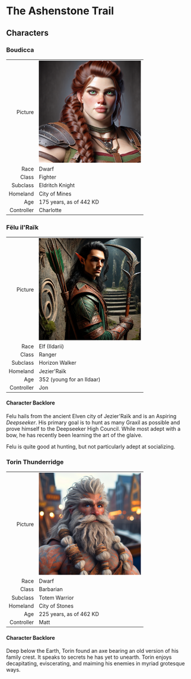 # The Ashenstone Trail  

## Characters

<!-- Page-wide HTML goes here -->
<style>
  table {margin-left: 0 !important;}
</style>

<!-- end HTML -->

### Boudicca

| | |
|-------------:|:--------------------|
| Picture      | <img src="../images/characters/boudicca.png" alt="Boudicca" width="275"/> |
| Race         | Dwarf               |
| Class        | Fighter             |
| Subclass     | Eldritch Knight     |
| Homeland     | City of Mines       |
| Age          | 175 years, as of 442 KD |
| Controller   | Charlotte           |


### Fëlu il'Raïk

| | |
|-------------:|:--------------------|
| Picture      | <img src="../images/characters/felu.png" alt="Felu" width="275"/> |
| Race         | Elf (Ildarii)       |
| Class        | Ranger              |
| Subclass     | Horizon Walker      |
| Homeland     | Jezier'Raïk         |
| Age          | 352 (young for an Ildaar) |
| Controller   | Jon                 |

#### Character Backlore

Felu hails from the ancient Elven city of Jezier'Raïk and is an Aspiring *Deepseeker*.
His primary goal is to hunt as many Graxil as possible and prove himself to the Deepseeker High Council. 
While most adept with a bow, he has recently been learning the art of the glaive. 

Felu is quite good at hunting, but not particularly adept at socializing. 


### Torin Thunderridge

| | |
|-------------:|:--------------------|
| Picture      | <img src="../images/characters/torin.png" alt="Torin Thunderridge" width="275"/> |
| Race         | Dwarf               |
| Class        | Barbarian           |
| Subclass     | Totem Warrior       |
| Homeland     | City of Stones      |
| Age          | 225 years, as of 462 KD |
| Controller   | Matt                |

#### Character Backlore

Deep below the Earth, Torin found an axe bearing an old version of his family crest. It speaks to secrets he has yet to unearth.
Torin enjoys decapitating, eviscerating, and maiming his enemies in myriad grotesque ways.
